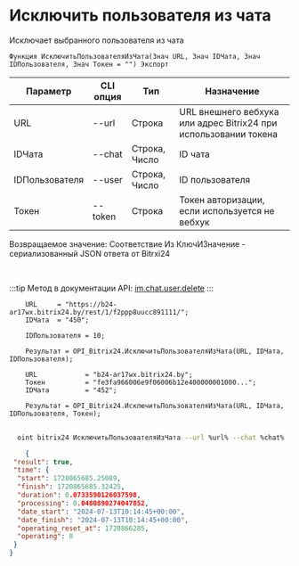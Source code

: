 ﻿---
sidebar_position: 6
---

# Исключить пользователя из чата
 Исключает выбранного пользователя из чата



`Функция ИсключитьПользователяИзЧата(Знач URL, Знач IDЧата, Знач IDПользователя, Знач Токен = "") Экспорт`

  | Параметр | CLI опция | Тип | Назначение |
  |-|-|-|-|
  | URL | --url | Строка | URL внешнего вебхука или адрес Bitrix24 при использовании токена |
  | IDЧата | --chat | Строка, Число | ID чата |
  | IDПользователя | --user | Строка, Число | ID пользователя |
  | Токен | --token | Строка | Токен авторизации, если используется не вебхук |

  
  Возвращаемое значение:   Соответствие Из КлючИЗначение - сериализованный JSON ответа от Bitrxi24

<br/>

:::tip
Метод в документации API: [im.chat.user.delete](https://dev.1c-bitrix.ru/learning/course/?COURSE_ID=93&LESSON_ID=12099)
:::
<br/>


```bsl title="Пример кода"
    URL     = "https://b24-ar17wx.bitrix24.by/rest/1/f2ppp8uucc891111/";
    IDЧата  = "450";

    IDПользователя = 10;

    Результат = OPI_Bitrix24.ИсключитьПользователяИзЧата(URL, IDЧата, IDПользователя);

    URL            = "b24-ar17wx.bitrix24.by";
    Токен          = "fe3fa966006e9f06006b12e400000001000...";
    IDЧата         = "452";

    Результат = OPI_Bitrix24.ИсключитьПользователяИзЧата(URL, IDЧата, IDПользователя, Токен);
```



```sh title="Пример команды CLI"
    
  oint bitrix24 ИсключитьПользователяИзЧата --url %url% --chat %chat% --user %user% --token %token%

```

```json title="Результат"
    {
 "result": true,
 "time": {
  "start": 1720865685.25089,
  "finish": 1720865685.32425,
  "duration": 0.0733590126037598,
  "processing": 0.0480890274047852,
  "date_start": "2024-07-13T10:14:45+00:00",
  "date_finish": "2024-07-13T10:14:45+00:00",
  "operating_reset_at": 1720866285,
  "operating": 0
 }
}

```
